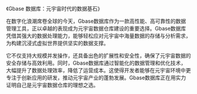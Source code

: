 《Gbase 数据库：元宇宙时代的数据基石》

在数字化浪潮席卷全球的今天，Gbase数据库作为一款高性能、高可靠性的数据管理工具，正以卓越的表现成为元宇宙数据仓库建设的重要选择。Gbase数据库凭借其强大的数据处理能力，能够轻松应对元宇宙中海量数据的存储与分析需求，为构建沉浸式虚拟世界提供坚实的数据支撑。

它不仅支持大规模并发操作，还具备出色的扩展性和安全性，确保了元宇宙数据的安全存储与高效利用。同时，Gbase数据库通过智能化的数据管理和优化技术，大幅提升了数据处理效率，降低了运营成本。这使得开发者能够在元宇宙环境中更专注于创新应用的研发，推动元宇宙产业的蓬勃发展。Gbase数据库正在用实力证明自己是元宇宙数据仓库的理想之选。